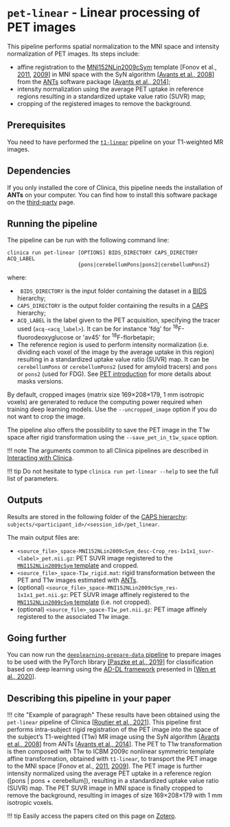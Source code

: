 # `pet-linear` - Linear processing of PET images

This pipeline performs spatial normalization to the MNI space and intensity
normalization of PET images.
Its steps include:

- affine registration to the [MNI152NLin2009cSym](https://bids-specification.readthedocs.io/en/stable/99-appendices/08-coordinate-systems.html#template-based-coordinate-systems)
template [Fonov et al., [2011](https://doi.org/10.1016/j.neuroimage.2010.07.033),
[2009](https://doi.org/10.1016/S1053-8119(09)70884-5)] in MNI space with the
SyN algorithm [[Avants et al., 2008](https://doi.org/10.1016/j.media.2007.06.004)]
from the [ANTs](http://stnava.github.io/ANTs/) software package
[[Avants et al., 2014](https://doi.org/10.3389/fninf.2014.00044)];
- intensity normalization using the average PET uptake in reference regions
resulting in a standardized uptake value ratio (SUVR) map;
- cropping of the registered images to remove the background.

## Prerequisites

You need to have performed the [`t1-linear`](../T1_Linear) pipeline on your
T1-weighted MR images.

## Dependencies

If you only installed the core of Clinica, this pipeline needs the installation
of **ANTs** on your computer. You can find how to install this software package
on the [third-party](../../Third-party) page.

## Running the pipeline

The pipeline can be run with the following command line:

```shell
clinica run pet-linear [OPTIONS] BIDS_DIRECTORY CAPS_DIRECTORY ACQ_LABEL
                       {pons|cerebellumPons|pons2|cerebellumPons2}
```

where:

- ` BIDS_DIRECTORY` is the input folder containing the dataset in a
[BIDS](../../BIDS) hierarchy;
- `CAPS_DIRECTORY` is the output folder containing the results in a
[CAPS](../../CAPS/Introduction) hierarchy;
- `ACQ_LABEL` is the label given to the PET acquisition, specifying the tracer
used (`acq-<acq_label>`). It can be for instance 'fdg' for
<sup>18</sup>F-fluorodeoxyglucose or 'av45' for <sup>18</sup>F-florbetapir;
- The reference region is used to perform intensity normalization (i.e.
  dividing each voxel of the image by the average uptake in this region)
  resulting in a standardized uptake value ratio (SUVR) map. It can be
  `cerebellumPons` or `cerebellumPons2` (used for amyloid tracers) and `pons`
  or `pons2` (used for FDG). See [PET introduction](./PET_Introduction.md) for
  more details about masks versions.

By default, cropped images (matrix size 169×208×179, 1 mm isotropic voxels) are
generated to reduce the computing power required when training deep learning
models. Use the `--uncropped_image` option if you do not want to crop the image.

The pipeline also offers the possibility to save the PET image in the T1w space
after rigid transformation using the `--save_pet_in_t1w_space` option.

!!! note
    The arguments common to all Clinica pipelines are described in
    [Interacting with Clinica](../../InteractingWithClinica).

!!! tip
    Do not hesitate to type `clinica run pet-linear --help` to see the full
    list of parameters.

## Outputs

Results are stored in the following folder of the [CAPS hierarchy](../../CAPS/Specifications/#pet-imaging-data):
`subjects/<participant_id>/<session_id>/pet_linear`.

The main output files are:

- `<source_file>_space-MNI152NLin2009cSym_desc-Crop_res-1x1x1_suvr-<label>_pet.nii.gz`:
PET SUVR image registered to the [`MNI152NLin2009cSym` template](https://bids-specification.readthedocs.io/en/stable/99-appendices/08-coordinate-systems.html)
and cropped.
- `<source_file>_space-T1w_rigid.mat`: rigid transformation between the PET and
T1w images estimated with [ANTs](https://stnava.github.io/ANTs/).
- (optional) `<source_file>_space-MNI152NLin2009cSym_res-1x1x1_pet.nii.gz`:
PET SUVR image affinely registered to the [`MNI152NLin2009cSym` template](https://bids-specification.readthedocs.io/en/stable/99-appendices/08-coordinate-systems.html)
(i.e. not cropped).
- (optional) `<source_file>_space-T1w_pet.nii.gz`: PET image affinely registered
to the associated T1w image.

## Going further

You can now run the [`deeplearning-prepare-data`
pipeline](../DeepLearning_PrepareData) to prepare images to be used with the
PyTorch library [[Paszke et al.,
2019]](https://papers.nips.cc/paper/9015-pytorch-an-imperative-style-high-performance-deep-learning-library)
for classification based on deep learning using the [AD-DL
framework](https://github.com/aramis-lab/AD-DL) presented in [[Wen et al.,
2020](https://doi.org/10.1016/j.media.2020.101694)].

## Describing this pipeline in your paper

!!! cite "Example of paragraph"
    These results have been obtained using the `pet-linear` pipeline of Clinica
    [[Routier et al., 2021](https://doi.org/10.3389/fninf.2021.689675)].
    This pipeline first performs intra-subject rigid registration of the PET
    image into the space of the subject’s T1-weighted (T1w) MR image using the
    SyN algorithm [[Avants et al., 2008](https://doi.org/10.1016/j.media.2007.06.004)]
    from ANTs [[Avants et al., 2014](https://doi.org/10.3389/fninf.2014.00044)].
    The PET to T1w transformation is then composed with T1w to ICBM 2009c
    nonlinear symmetric template affine transformation, obtained with
    `t1-linear`, to transport the PET image to the MNI space [Fonov et al.,
    [2011](https://doi.org/10.1016/j.neuroimage.2010.07.033),
    [2009](https://doi.org/10.1016/S1053-8119(09)70884-5)].
    The PET image is further intensity normalized using the average PET uptake
    in a reference region ([pons | pons + cerebellum]), resulting in a
    standardized uptake value ratio (SUVR) map.
    The PET SUVR image in MNI space is finally cropped to remove the background,
    resulting in images of size 169×208×179 with 1 mm isotropic voxels.

!!! tip
    Easily access the papers cited on this page on
    [Zotero](https://www.zotero.org/groups/2240070/clinica_aramislab/collections/8AEDUMZB).
